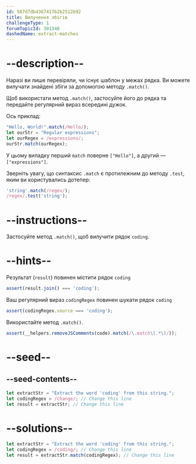 ```yaml
---
id: 587d7db4367417b2b2512b92
title: Вилучення збігів
challengeType: 1
forumTopicId: 301340
dashedName: extract-matches
---
```


# --description--

Наразі ви лише перевіряли, чи існує шаблон у межах рядка. Ви можете вилучати знайдені збіги за допомогою методу `.match()`.

Щоб використати метод `.match()`, застосуйте його до рядка та передайте регулярний вираз всередині дужок.

Ось приклад:

```js
"Hello, World!".match(/Hello/);
let ourStr = "Regular expressions";
let ourRegex = /expressions/;
ourStr.match(ourRegex);
```

У цьому випадку перший `match` поверне `["Hello"]`, а другий — `["expressions"]`.

Зверніть увагу, що синтаксис `.match` є протилежним до методу `.test`, яким ви користувались дотепер:

```js
'string'.match(/regex/);
/regex/.test('string');
```

# --instructions--

Застосуйте метод `.match()`, щоб вилучити рядок `coding`.

# --hints--

Результат (`result`) повинен містити рядок `coding`

```js
assert(result.join() === 'coding');
```

Ваш регулярний вираз `codingRegex` повинен шукати рядок `coding`

```js
assert(codingRegex.source === 'coding');
```

Використайте метод `.match()`.

```js
assert(__helpers.removeJSComments(code).match(/\.match\(.*\)/));
```

# --seed--

## --seed-contents--

```js
let extractStr = "Extract the word 'coding' from this string.";
let codingRegex = /change/; // Change this line
let result = extractStr; // Change this line
```

# --solutions--

```js
let extractStr = "Extract the word 'coding' from this string.";
let codingRegex = /coding/; // Change this line
let result = extractStr.match(codingRegex); // Change this line
```
